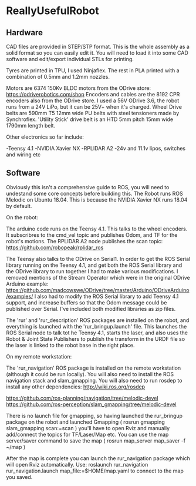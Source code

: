 # ReallyUsefulRobot

## Hardware

CAD files are provided in STEP/STP format. This is the whole assembly as a solid format so you can easily edit it. You will need to load it into some CAD software and edit/export individual STLs for printing.

Tyres are printed in TPU, I used Ninjaflex. The rest in PLA printed with a combination of 0.5mm and 1.2mm nozzles.

Motors are 6374 150Kv BLDC motors from the ODrive store: https://odriverobotics.com/shop
Encoders and cables are the 8192 CPR encoders also from the ODrive store.
I used a 56V ODrive 3.6, the robot runs from a 24V LiPo, but it can be 25V+ when it's charged.
Wheel Drive belts are 590mm T5 12mm wide PU belts with steel tensioners made by Synchroflex.
'Utility Stick' drive belt is an HTD 5mm pitch 15mm wide 1790mm length belt.

Other electronics so far include:

-Teensy 4.1
-NVIDIA Xavier NX
-RPLIDAR A2
-24v and 11.1v lipos, switches and wiring etc

## Software

Obviously this isn't a comprehensive guide to ROS, you will need to undestand some core concepts before building this. The Robot runs ROS Melodic on Ubuntu 18.04. This is because the NVIDIA Xavier NX runs 18.04 by default.

On the robot:

The arduino code runs on the Teensy 4.1. This talks to the wheel encoders. It subscribres to the cmd_vel topic and publishes Odom, and TF for the robot's motions. The RPLIDAR A2 node publishes the scan topic: https://github.com/robopeak/rplidar_ros

The Teensy also talks to the ODrive on Serial1. In order to get the ROS Serial library running on the Teensy 4.1, and get both the ROS Serial library and the ODrive library to run together I had to make various modifications. I removed mentions of the Stream Operator which were in the original ODrive Arduino example: https://github.com/madcowswe/ODrive/tree/master/Arduino/ODriveArduino/examples/ I also had to modify the ROS Serial library to add Teensy 4.1 support, and increase buffers so that the Odom message could be published over Serial. I've included both modified libraries as zip files.

The 'rur' and 'rur_description' ROS packages are installed on the robot, and everything is launched with the 'rur_bringup.launch' file. This launches the ROS Serial node to talk tot he Teensy 4.1, starts the laser, and also uses the Robot & Joint State Publishers to publish the transform in the URDF file so the laser is linked to the robot base in the right place.

On my remote workstation:

The 'rur_navigation' ROS package is installed on the remote workstation (although it could be run locally). You will also need to install the ROS navigation stack and slam_gmapping. You will also need to run rosdep to install any other dependencies: http://wiki.ros.org/rosdep

https://github.com/ros-planning/navigation/tree/melodic-devel
https://github.com/ros-perception/slam_gmapping/tree/melodic-devel

There is no launch file for gmapping, so having launched the rur_bringup package on the robot and launched Gmapping ( rosrun gmapping slam_gmapping scan:=scan ) you'll have to open Rviz and manually add/connect the topics for TF/Laser/Map etc. You can use the map server/saver command to save the map ( rosrun map_server map_saver -f ~/map )

After the map is complete you can launch the rur_navigation package which will open Rviz automatically. Use: roslaunch rur_navigation rur_navigation.launch map_file:=$HOME/map.yaml   to connect to the map you saved.




